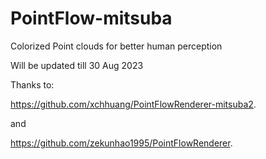 # PointFlow-mitsuba
Colorized Point clouds for better human perception



Will be updated till 30 Aug 2023


Thanks to:

https://github.com/xchhuang/PointFlowRenderer-mitsuba2.

and 

https://github.com/zekunhao1995/PointFlowRenderer.
